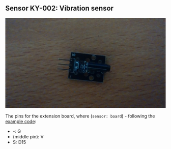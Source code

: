 ## Sensor KY-002: Vibration sensor

![ky002](images/ky002.jpg)

The pins for the extension board, where (`sensor: board`) - following the [example code](vibration.py):
* -:	G
* (middle pin):	V
* S:	D15
